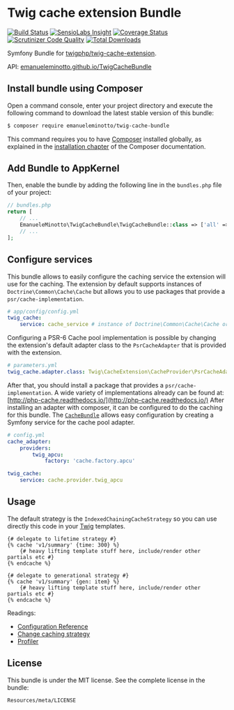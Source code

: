 Twig cache extension Bundle
===========================

[![Build Status](https://img.shields.io/travis/EmanueleMinotto/TwigCacheBundle.svg?style=flat)](https://travis-ci.org/EmanueleMinotto/TwigCacheBundle)
[![SensioLabs Insight](https://img.shields.io/sensiolabs/i/010b231e-0e35-4ba8-9929-eb48e77331b2.svg?style=flat)](https://insight.sensiolabs.com/projects/010b231e-0e35-4ba8-9929-eb48e77331b2)
[![Coverage Status](https://img.shields.io/coveralls/EmanueleMinotto/TwigCacheBundle.svg?style=flat)](https://coveralls.io/r/EmanueleMinotto/TwigCacheBundle)
[![Scrutinizer Code Quality](https://img.shields.io/scrutinizer/g/EmanueleMinotto/TwigCacheBundle.svg?style=flat)](https://scrutinizer-ci.com/g/EmanueleMinotto/TwigCacheBundle/)
[![Total Downloads](https://img.shields.io/packagist/dt/emanueleminotto/twig-cache-bundle.svg?style=flat)](https://packagist.org/packages/emanueleminotto/twig-cache-bundle)

Symfony Bundle for [twigphp/twig-cache-extension](https://github.com/twigphp/twig-cache-extension).

API: [emanueleminotto.github.io/TwigCacheBundle](http://emanueleminotto.github.io/TwigCacheBundle/)

Install bundle using Composer
-----------------------------

Open a command console, enter your project directory and execute the
following command to download the latest stable version of this bundle:

```bash
$ composer require emanueleminotto/twig-cache-bundle
```

This command requires you to have [Composer](https://getcomposer.org/) installed globally, as explained
in the [installation chapter](https://getcomposer.org/doc/00-intro.md)
of the Composer documentation.

Add Bundle to AppKernel
-----------------------

Then, enable the bundle by adding the following line in the `bundles.php`
file of your project:

```php
// bundles.php
return [
    // ...
    EmanueleMinotto\TwigCacheBundle\TwigCacheBundle::class => ['all' => true],
    // ...
];
```

Configure services
------------------

This bundle allows to easily configure the caching service the extension will use for the caching. The extension 
by default supports instances of `Doctrine\Common\Cache\Cache` but allows you to use packages that 
provide a `psr/cache-implementation`.

```yml
# app/config/config.yml
twig_cache:
    service: cache_service # instance of Doctrine\Common\Cache\Cache or Psr\Cache\CacheItemPoolInterface
```

Configuring a PSR-6 Cache pool implementation is possible by changing the extension's default adapter class 
to the `PsrCacheAdapter` that is provided with the extension.

```yml
# parameters.yml
twig_cache.adapter.class: Twig\CacheExtension\CacheProvider\PsrCacheAdapter
```

After that, you should install a package that provides a `psr/cache-implementation`. A wide
variety of implementations already can be found at: [http://php-cache.readthedocs.io/](http://php-cache.readthedocs.io/)
After installing an adapter with composer, it can be configured to do the caching for this bundle. 
The [`CacheBundle`](https://github.com/php-cache/cache-bundle) allows easy configuration by creating a Symfony
service for the cache pool adapter.

```yml
# config.yml
cache_adapter:
    providers:
        twig_apcu:
            factory: 'cache.factory.apcu'

twig_cache:
    service: cache.provider.twig_apcu
```

Usage
-----

The default strategy is the `IndexedChainingCacheStrategy` so you can use directly this code in your 
[Twig](http://twig.sensiolabs.org/) templates.

```twig
{# delegate to lifetime strategy #}
{% cache 'v1/summary' {time: 300} %}
    {# heavy lifting template stuff here, include/render other partials etc #}
{% endcache %}

{# delegate to generational strategy #}
{% cache 'v1/summary' {gen: item} %}
    {# heavy lifting template stuff here, include/render other partials etc #}
{% endcache %}
```

Readings:

 * [Configuration Reference](https://github.com/EmanueleMinotto/TwigCacheBundle/tree/master/Resources/doc/configuration-reference.rst)
 * [Change caching strategy](https://github.com/EmanueleMinotto/TwigCacheBundle/tree/master/Resources/doc/strategies.rst)
 * [Profiler](https://github.com/EmanueleMinotto/TwigCacheBundle/tree/master/Resources/doc/profiler.rst)

License
-------

This bundle is under the MIT license. See the complete license in the bundle:

    Resources/meta/LICENSE

